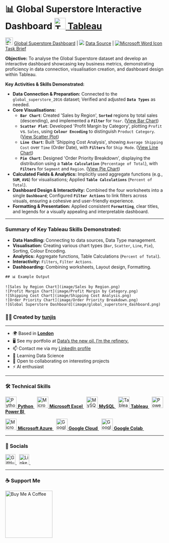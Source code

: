 # 📊 Global Superstore Interactive Dashboard <a href="https://www.tableau.com/" target="_blank" rel="noreferrer"><img src="https://img.icons8.com/color/48/000000/tableau-software.png" width="36" height="36" alt="Tableau"/> **Tableau** </a>

<a href="placeholder_link_to_dashboard.pdf" target="_blank" rel="noreferrer"><img src="https://img.icons8.com/color/48/000000/tableau-software.png" width="24" height="24" alt="Tableau"/></a> [Global Superstore Dashboard](https://public.tableau.com/app/profile/tunjis/viz/20250311GlobalSuperstoreDashboard/GlobalSuperstoreDashboard) | <img src="https://img.icons8.com/color/24/000000/microsoft-excel-2019--v1.png"/> [Data Source](https://justit831-my.sharepoint.com/:x:/g/personal/justincracium_bootcamp_justit_co_uk/EYurcEVzHfNKuJMekvc9dUoBXt0RLloYd8P0sEndcW8iPA?e=7PJRBV)</a> | <a href="placeholder_link_to_task_doc.docx" target="_blank" rel="noreferrer">
<img src="https://img.icons8.com/color/24/000000/microsoft-word-2019--v1.png" alt="Microsoft Word Icon"/> [Task Brief](https://justit831-my.sharepoint.com/:w:/g/personal/justincracium_bootcamp_justit_co_uk/ESUi6rZy0_dHkbV_O2zgxPcBMIC3w24U8nx3-efskB4jFA?e=2794eb)</a>  

**Objective:** To analyse the Global Superstore dataset and develop an interactive dashboard showcasing key business metrics, demonstrating proficiency in data connection, visualisation creation, and dashboard design within Tableau.

**Key Activities & Skills Demonstrated:**

* **Data Connection & Preparation:** Connected to the `global_superstore_2016` dataset; Verified and adjusted **`Data Types`** as needed.
* **Core Visualisations:**
    * **`Bar Chart`**: Created 'Sales by Region', **`Sorted`** regions by total sales (descending), and implemented a **`Filter`** for `Year`. ([View Bar Chart](https://public.tableau.com/views/20250311GlobalSuperstoreDashboard/SalesbyRegion?:language=en-GB&:sid=&:redirect=auth&:display_count=n&:origin=viz_share_link))
    * **`Scatter Plot`**: Developed 'Profit Margin by Category', plotting `Profit` vs. `Sales`, using **`Colour Encoding`** to distinguish `Product Category`. ([View Scatter Plot](https://public.tableau.com/views/20250311GlobalSuperstoreDashboard/ProfitMarginbyCategory?:language=en-GB&:sid=&:redirect=auth&:display_count=n&:origin=viz_share_link))
    * **`Line Chart`**: Built 'Shipping Cost Analysis', showing `Average Shipping Cost` over `Time` (Order Date), with **`Filters`** for `Ship Mode`. ([View Line Chart](https://public.tableau.com/views/20250311GlobalSuperstoreDashboard/ShippingCostAnalysis?:language=en-GB&:sid=&:redirect=auth&:display_count=n&:origin=viz_share_link))
    * **`Pie Chart`**: Designed 'Order Priority Breakdown', displaying the distribution using a **`Table Calculation`** (`Percentage of Total`), with **`Filters`** for `Segment` and `Region`. ([View Pie Chart](https://public.tableau.com/views/20250311GlobalSuperstoreDashboard/OrderPriorityBreakdown?:language=en-GB&:sid=&:redirect=auth&:display_count=n&:origin=viz_share_link))
* **Calculated Fields & Analytics:** Implicitly used aggregate functions (e.g., **`SUM`**, **`AVG`**) for visualisations; Applied **`Table Calculations`** (`Percent of Total`).
* **Dashboard Design & Interactivity:** Combined the four worksheets into a single **`Dashboard`**; Configured **`Filter Actions`** to link filters across visuals, ensuring a cohesive and user-friendly experience.
* **Formatting & Presentation:** Applied consistent **`Formatting`**, clear titles, and legends for a visually appealing and interpretable dashboard.

---

### Summary of Key Tableau Skills Demonstrated:

* **Data Handling:** Connecting to data sources, Data Type management.
* **Visualisation:** Creating various chart types (`Bar`, `Scatter`, `Line`, `Pie`), Sorting, Colour Encoding.
* **Analytics:** Aggregate functions, Table Calculations (`Percent of Total`).
* **Interactivity:** `Filters`, `Filter Actions`.
* **Dashboarding:** Combining worksheets, Layout design, Formatting.

```
## 📊 Example Output

![Sales by Region Chart](image/Sales by Region.png)
![Profit Margin Chart](image/Profit Margin by Category.png)
![Shipping Cost Chart](image/Shipping Cost Analysis.png)
![Order Priority Chart](image/Order Priority Breakdown.png)
![Global Superstore Dashboard](image/global_superstore_dashboard.png)
```

### 🧑‍💻 Created by [tunjis](https://github.com/tunjis) 

-------------

* 🌍  Based in <a href="https://maps.app.goo.gl/hMxhRX5ptQAAkL7NA/" target="_blank">**London**</a>
* 🖥️  See my portfolio at [Data’s the new oil. I’m the refinery.](https://github.com/tunjis?tab=repositories)
* 📫  Contact me via my [LinkedIn profile](https://linkedin.com/in/justincraciun/)
* 🧠  Learning Data Science
* 🤝  Open to collaborating on interesting projects
* ⚡  AI enthusiast

-------------

### 🛠️ Technical Skills
<a href="https://www.python.org/" target="_blank" rel="noreferrer"><img src="https://cdn.jsdelivr.net/gh/devicons/devicon/icons/python/python-original.svg" width="36" height="36" alt="Python"/> **Python** </a>&nbsp;
<a href="https://www.microsoft.com/en-us/microsoft-365/excel" target="_blank" rel="noreferrer"><img src="https://img.icons8.com/color/24/000000/microsoft-excel-2019--v1.png" width="36" height="36" alt="Microsoft Excel"/> **Microsoft Excel** </a>&nbsp;
<a href="https://www.mysql.com/" target="_blank" rel="noreferrer"><img src="https://cdn.jsdelivr.net/gh/devicons/devicon/icons/mysql/mysql-original.svg" width="36" height="36" alt="MySQL"/> **MySQL** </a>&nbsp;
<a href="https://www.tableau.com/" target="_blank" rel="noreferrer"><img src="https://img.icons8.com/color/24/000000/tableau-software.png" width="36" height="36" alt="Tableau"/> **Tableau** </a>&nbsp;
<a href="https://powerbi.microsoft.com/" target="_blank" rel="noreferrer"><img src="https://img.icons8.com/color/24/000000/power-bi.png" width="36" height="36" alt="Power BI"/> **Power BI** </a>&nbsp;  

<a href="https://azure.microsoft.com/" target="_blank" rel="noreferrer"><img src="https://cdn.jsdelivr.net/gh/devicons/devicon/icons/azure/azure-original.svg" width="36" height="36" alt="Microsoft Azure"/> **Microsoft Azure** </a>&nbsp;
<a href="https://cloud.google.com/" target="_blank" rel="noreferrer"><img src="https://cdn.jsdelivr.net/gh/devicons/devicon/icons/googlecloud/googlecloud-original.svg" width="36" height="36" alt="Google Cloud"/> **Google Cloud** </a>&nbsp;
<a href="https://colab.research.google.com/" target="_blank" rel="noreferrer"><img src="https://img.icons8.com/color/48/000000/google-colab.png" width="36" height="36" alt="Google Colab"/> **Google Colab** </a>&nbsp;&nbsp;  

-------------

### 🔁 Socials

<a href="https://www.github.com/tunjis/" target="_blank" rel="noreferrer">
  <picture>
    <source media="(prefers-color-scheme: dark)" srcset="https://raw.githubusercontent.com/danielcranney/readme-generator/main/public/icons/socials/github-dark.svg" />
    <source media="(prefers-color-scheme: light)" srcset="https://raw.githubusercontent.com/danielcranney/readme-generator/main/public/icons/socials/github.svg" />
    <img alt="GitHub Profile" src="https://raw.githubusercontent.com/danielcranney/readme-generator/main/public/icons/socials/github.svg" width="32" height="32" />
  </picture>
</a>&nbsp;
<a href="https://linkedin.com/in/justincraciun/" target="_blank" rel="noreferrer">
  <picture>
    <source media="(prefers-color-scheme: dark)" srcset="https://raw.githubusercontent.com/danielcranney/readme-generator/main/public/icons/socials/linkedin-dark.svg" />
    <source media="(prefers-color-scheme: light)" srcset="https://raw.githubusercontent.com/danielcranney/readme-generator/main/public/icons/socials/linkedin.svg" />
    <img alt="LinkedIn Profile" src="https://raw.githubusercontent.com/danielcranney/readme-generator/main/public/icons/socials/linkedin.svg" width="32" height="32" />
  </picture>
</a>&nbsp;&nbsp;  

-------------

### ☕ Support Me

<a href="https://www.buymeacoffee.com/jstunjisu" target="_blank" rel="noreferrer"><img src="https://cdn.buymeacoffee.com/buttons/v2/default-yellow.png" width="150" alt="Buy Me A Coffee"/></a>&nbsp;&nbsp;

